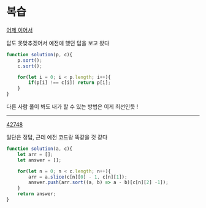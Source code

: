 # 복습


[어제 이어서](https://github.com/ppotatoG/TIL/tree/master/daily/0810)


답도 못맞추겠어서 예전에 했던 답을 보고 왔다
```js
function solution(p, c){
    p.sort();
    c.sort();

    for(let i = 0; i < p.length; i++){
        if(p[i] !== c[i]) return p[i];
    }
}
```

다른 사람 풀이 봐도 내가 할 수 있는 방법은 이게 최선인듯 !

---

[42748](https://programmers.co.kr/learn/courses/30/lessons/42748?language=javascript)

일단은 정답, 근데 예전 코드랑 똑같을 것 같다

```js
function solution(a, c){    
    let arr = [];
    let answer = [];

    for(let n = 0; n < c.length; n++){
        arr = a.slice(c[n][0] - 1, c[n][1]);
        answer.push(arr.sort((a, b) => a - b)[c[n][2] -1]);
    }
    return answer;
}
```